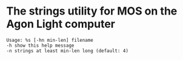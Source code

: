 # The strings utility for MOS on the Agon Light computer

```
Usage: %s [-hn min-len] filename
-h show this help message
-n strings at least min-len long (default: 4)
```